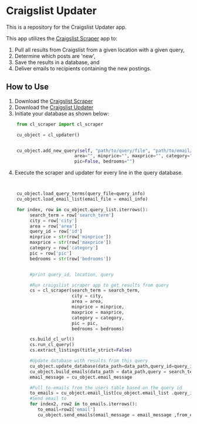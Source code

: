Craigslist Updater
===================================

This is a repository for the Craigslist Updater app.

This app utilizes the [Craigslist Scraper](https://github.com/mikekaminsky/craigslist_scraper) app to:

1. Pull all results from Craigslist from a given location with a given query,
2. Determine which posts are 'new',
3. Save the results in a database, and
4. Deliver emails to recipients containing the new postings.


How to Use
-----------------------------------
1. Download the [Craigslist Scraper](https://github.com/mikekaminsky/craigslist_scraper)
2. Download the [Craigslist Updater](https://github.com/mikekaminsky/craigslist_updater)
3. Initiate your database as shown below:
```python
    from cl_scraper import cl_scraper

    cu_object = cl_updater()


    cu_object.add_new_query(self, "path/to/query/file", "path/to/email/file",test@test.com, "whozits", newyork,
                          area="", minprice="", maxprice="", category="sss", 
                          pic=False, bedrooms="")

```

4. Execute the scraper and updater for every line in the query database.

```python


    cu_object.load_query_terms(query_file=query_info)
    cu_object.load_email_list(email_file = email_info)

    for index, row in cu_object.query_list.iterrows():
         search_term = row['search_term']
         city = row['city']
         area = row['area']
         query_id = row['id']
         minprice = str(row['minprice'])
         maxprice = str(row['maxprice'])
         category = row['category']
         pic = row['pic']
         bedrooms = str(row['bedrooms'])


         #print query_id, location, query

         #Run craigslist scraper app to get results from query
         cs = cl_scraper(search_term = search_term,
                         city = city,
                         area = area,
                         minprice = minprice,
                         maxprice = maxprice,
                         category = category,
                         pic = pic,
                         bedrooms = bedrooms)

         cs.build_cl_url()
         cs.run_cl_query()
         cs.extract_listings(title_strict=False)

         #Update database with results from this query
         cu_object.update_database(data_path=data_path,query_id=query_id,cl_info=cs.craigslist_results)
         cu_object.build_emails(data_path = data_path,query = search_term, query_id = query_id)
         email_message = cu_object.email_message

         #Pull to-emails from the users table based on the query id
         to_emails = cu_object.email_list[cu_object.email_list .query_id == query_id]
         #Send email to
         for index2, row2 in to_emails.iterrows():
            to_email=row2['email']
            cu_object.send_emails(email_message = email_message ,from_email = my_email ,to_email = to_email ,password = password)

```
